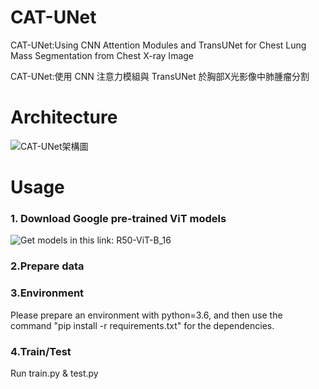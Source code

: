 # CAT-UNet
CAT-UNet:Using CNN Attention Modules and TransUNet for Chest Lung Mass Segmentation from Chest X-ray Image

CAT-UNet:使用 CNN 注意力模組與 TransUNet 於胸部X光影像中肺腫瘤分割


# Architecture 
![CAT-UNet架構圖](https://user-images.githubusercontent.com/109962468/189515819-4d99263c-6f5f-4ab1-a03b-c9d0d9a84983.PNG)

# Usage
### 1. Download Google pre-trained ViT models ### 
![Get models in this link](https://console.cloud.google.com/storage/browser/vit_models;tab=objects?prefix=&forceOnObjectsSortingFiltering=false): R50-ViT-B_16


### 2.Prepare data ###

### 3.Environment ###
Please prepare an environment with python=3.6, and then use the command "pip install -r requirements.txt" for the dependencies.

### 4.Train/Test ###
Run train.py & test.py
